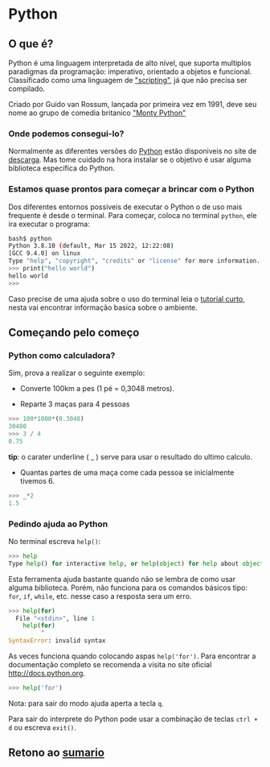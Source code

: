 # Python

## O que é?

Python é uma linguagem interpretada de alto nível, que suporta multiplos paradigmas da programação: imperativo, orientado a objetos e funcional. Classificado como uma linguagem de ["scripting"](https://pt.wikipedia.org/wiki/Linguagem_de_script), já que não precisa ser compilado. 

Criado por Guido van Rossum, lançada por primeira vez em 1991, deve seu nome ao grupo de comedia britanico ["Monty Python"](https://pt.wikipedia.org/wiki/Monty_Python)

### Onde podemos consegui-lo?

Normalmente as diferentes versões do [Python](https://www.python.org/) estão disponiveis no site de [descarga](https://www.python.org/downloads/). Mas tome cuidado na hora instalar se o objetivo é usar alguma biblioteca específica do Python.

### Estamos quase prontos para começar a brincar com o Python

Dos diferentes entornos possiveis de executar o Python o de uso mais frequente é desde o terminal. Para começar, coloca no terminal `python`, ele ira executar o programa:

```bash
bash$ python
Python 3.8.10 (default, Mar 15 2022, 12:22:08) 
[GCC 9.4.0] on linux
Type "help", "copyright", "credits" or "license" for more information.
>>> print("hello world")
hello world
>>>
```

Caso precise de uma ajuda sobre o uso do terminal leia o [tutorial curto](https://tutorial.djangogirls.org/pt/intro_to_command_line/), nesta vai encontrar informação basica sobre o ambiente.

## Começando pelo começo

### Python como  calculadora?

Sim, prova a realizar o seguinte exemplo:

- Converte 100km a pes (1 pé = 0,3048 metros).

- Reparte 3 maças para 4 pessoas

```python
>>> 100*1000*(0.3048)
30480
>>> 3 / 4
0.75
```

**tip**: o carater underline ( _ ) serve para usar o resultado do ultimo calculo.

- Quantas partes de uma maça come cada pessoa se inicialmente tivemos 6.

```python
>>> _*2
1.5
```

### Pedindo ajuda ao Python

No terminal escreva `help()`:

```python
>>> help
Type help() for interactive help, or help(object) for help about object
```

Esta ferramenta ajuda bastante quando não se lembra de como usar alguma biblioteca. Porém, não funciona para os comandos básicos tipo: `for`, `if`, `while`, etc. nesse caso a resposta sera um erro.

```python
>>> help(for)
  File "<stdin>", line 1
    help(for)
         ^
SyntaxError: invalid syntax
```

As veces funciona quando colocando aspas `help('for')`. Para encontrar a documentação completo se recomenda a visita no site oficial <http://docs.python.org>.

```python
>>> help('for') 
```

Nota: para sair do modo ajuda aperta a tecla `q`.

Para sair do interprete do Python pode usar a combinação de teclas `ctrl + d` ou escreva `exit()`.

## Retono ao [sumario](/Notas/01_Introducao/00_Resumo.md)